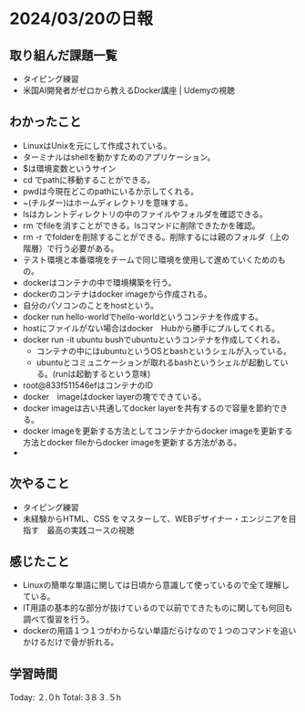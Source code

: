 # 2024/03/20の日報
## 取り組んだ課題一覧
* タイピング練習
* 米国AI開発者がゼロから教えるDocker講座 | Udemyの視聴
## わかったこと
* LinuxはUnixを元にして作成されている。
* ターミナルはshellを動かすためのアプリケーション。
* $は環境変数というサイン
* cd <path>でpathに移動することができる。
* pwdは今現在どこのpathにいるか示してくれる。
* ~(チルダー)はホームディレクトリを意味する。
* lsはカレントディレクトリの中のファイルやフォルダを確認できる。
* rm <file>でfileを消すことができる。lsコマンドに削除できたかを確認。
* rm -r <folder>でfolderを削除することができる。削除するには親のフォルダ（上の階層）で行う必要がある。
* テスト環境と本番環境をチームで同じ環境を使用して進めていくためのもの。
* dockerはコンテナの中で環境構築を行う。
* dockerのコンテナはdocker imageから作成される。
* 自分のパソコンのことをhostという。
* docker run hello-worldでhello-worldというコンテナを作成する。
* hostにファイルがない場合はdocker　Hubから勝手にプルしてくれる。
* docker run -it ubuntu bushでubuntuというコンテナを作成してくれる。
  *  コンテナの中にはubuntuというOSとbashというシェルが入っている。
  *  ubuntuとコミュニケーションが取れるbashというシェルが起動している。(runは起動するという意味)
*  root@833f511546efはコンテナのID
* docker　imageはdocker layerの塊でできている。
* docker imageは古い共通してdocker layerを共有するので容量を節約できる。
* docker imageを更新する方法としてコンテナからdocker imageを更新する方法とdocker fileからdocker imageを更新する方法がある。
* 
## 次やること
* タイピング練習
* 未経験からHTML、CSS をマスターして、WEBデザイナー・エンジニアを目指す　最高の実践コースの視聴
## 感じたこと
* Linuxの簡単な単語に関しては日頃から意識して使っているので全て理解している。
* IT用語の基本的な部分が抜けているので以前でてきたものに関しても何回も調べて復習を行う。
* dockerの用語１つ１つがわからない単語だらけなので１つのコマンドを追いかけるだけで骨が折れる。

##  学習時間
Today: ２.０h
Total: 3８３.５h
